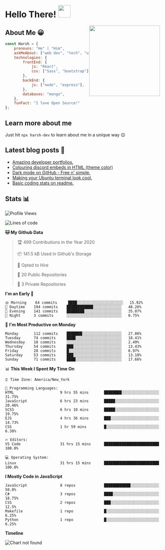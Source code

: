 # Hello There! <img src="https://media.giphy.com/media/hvRJCLFzcasrR4ia7z/giphy.gif" width="40px"></a>

<img align='right' src="https://media.giphy.com/media/M9gbBd9nbDrOTu1Mqx/giphy.gif" width="230">


## About Me :grinning:

```javascript
const Harsh = {
    pronouns: "He" | "Him",
    askMeAbout: ["web dev", "tech", "unity"],
    technologies: {
        frontEnd: {
            js: "React",
            css: ["Sass", "bootstrap"]
        },
        backEnd: {
            js: ["node", "express"],
        },
        databases: "mongo",
    },
    funFact: "I love Open Source!"
};
```

## Learn more about me

Just hit `npx harsh-dev` to learn about me in a unique way :wink:

## Latest blog posts :book:
<!-- BLOG-POST-LIST:START -->
- [Amazing developer portfolios.](https://dev.to/harshhhdev/amazing-developer-portfolios-1fh3)
- [Colouring discord embeds in HTML (theme color)](https://dev.to/harshhhdev/colouring-discord-embeds-in-html-theme-color-2kio)
- [Dark mode on GitHub - Free n' simple.](https://dev.to/harshhhdev/dark-mode-on-github-free-n-simple-562j)
- [Making your Ubuntu terminal look cool.](https://dev.to/harshhhdev/making-your-linux-terminal-look-cool-535n)
- [Basic coding stats on readme.](https://dev.to/harshhhdev/basic-coding-stats-on-readme-246c)
<!-- BLOG-POST-LIST:END -->


## Stats :bar_chart:

<!--START_SECTION:waka-->
![Profile Views](http://img.shields.io/badge/Profile%20Views-20-blue)

![Lines of code](https://img.shields.io/badge/From%20Hello%20World%20I%27ve%20Written-3.7%20million%20lines%20of%20code-blue)

**🐱 My Github Data** 

> 🏆 499 Contributions in the Year 2020
 > 
> 📦 141.5 kB Used in Github's Storage 
 > 
> 💼 Opted to Hire
 > 
> 📜 20 Public Repositories
 > 
> 🔑 3 Private Repositories 

**I'm an Early 🐤** 

```text
🌞 Morning    64 commits     ████░░░░░░░░░░░░░░░░░░░░░   15.92% 
🌆 Daytime    194 commits    ████████████░░░░░░░░░░░░░   48.26% 
🌃 Evening    141 commits    ████████░░░░░░░░░░░░░░░░░   35.07% 
🌙 Night      3 commits      ░░░░░░░░░░░░░░░░░░░░░░░░░   0.75%

```
📅 **I'm Most Productive on Monday** 

```text
Monday       112 commits    ███████░░░░░░░░░░░░░░░░░░   27.86% 
Tuesday      74 commits     ████░░░░░░░░░░░░░░░░░░░░░   18.41% 
Wednesday    10 commits     ░░░░░░░░░░░░░░░░░░░░░░░░░   2.49% 
Thursday     54 commits     ███░░░░░░░░░░░░░░░░░░░░░░   13.43% 
Friday       28 commits     █░░░░░░░░░░░░░░░░░░░░░░░░   6.97% 
Saturday     53 commits     ███░░░░░░░░░░░░░░░░░░░░░░   13.18% 
Sunday       71 commits     ████░░░░░░░░░░░░░░░░░░░░░   17.66%

```


📊 **This Week I Spent My Time On** 

```text
⌚︎ Time Zone: America/New_York

💬 Programming Languages: 
HTML                     9 hrs 55 mins       ████████░░░░░░░░░░░░░░░░░   31.75% 
JavaScript               6 hrs 23 mins       █████░░░░░░░░░░░░░░░░░░░░   20.46% 
SCSS                     6 hrs 10 mins       █████░░░░░░░░░░░░░░░░░░░░   19.75% 
EJS                      4 hrs 36 mins       ███░░░░░░░░░░░░░░░░░░░░░░   14.73% 
CSS                      1 hr 59 mins        █░░░░░░░░░░░░░░░░░░░░░░░░   6.38%

🔥 Editors: 
VS Code                  31 hrs 15 mins      █████████████████████████   100.0%

💻 Operating System: 
Linux                    31 hrs 15 mins      █████████████████████████   100.0%

```

**I Mostly Code in JavaScript** 

```text
JavaScript               8 repos             ████████████░░░░░░░░░░░░░   50.0% 
C#                       3 repos             ████░░░░░░░░░░░░░░░░░░░░░   18.75% 
CSS                      2 repos             ███░░░░░░░░░░░░░░░░░░░░░░   12.5% 
Makefile                 1 repo              █░░░░░░░░░░░░░░░░░░░░░░░░   6.25% 
Python                   1 repo              █░░░░░░░░░░░░░░░░░░░░░░░░   6.25%

```


**Timeline**

![Chart not found](https://github.com/harshhhdev/harshhhdev/blob/master/charts/bar_graph.png) 


<!--END_SECTION:waka-->
